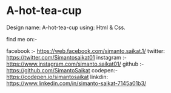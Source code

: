 # A-hot-tea-cup

Design name: A-hot-tea-cup
using: Html & Css.

find me on:-

facebook :- https://web.facebook.com/simanto.saikat.1/
twitter: https://twitter.com/Simantosaikat01
instagram :- https://www.instagram.com/simanto.saikat01/
github :- https://github.com/SimantoSaikat
codepen:- https://codepen.io/simantosaikat
linkdin: https://www.linkedin.com/in/simanto-saikat-7145a01b3/
